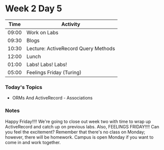 # Week 2 Day 5

| Time | Activity |
| --- | --- |
| 09:00 | Work on Labs |
| 09:30 | Blogs |
| 10:30 | Lecture: ActiveRecord Query Methods |
| 12:00 | Lunch |
| 01:00 | Labs! Labs! Labs! |
| 05:00 | Feelings Friday (Turing) |

### Today's Topics
+ ORMs And ActiveRecord - Associations

### Notes
Happy Friday!!!! We're going to close out week two with time to wrap up ActiveRecord and catch up on previous labs.  Also, FEELINGS FRIDAY!!!!  Can you feel the excitement?  Remember that there's no class on Monday; however, there will be homework.  Campus is open Monday if you want to come in and work together.
